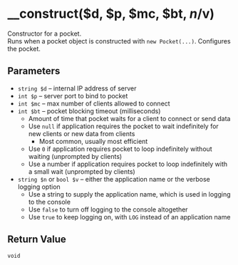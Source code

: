 # &lowbar;&lowbar;construct($d, $p, $mc, $bt, $n/$v)
Constructor for a pocket.  
Runs when a pocket object is constructed with `new Pocket(...)`. Configures the pocket.

## Parameters
  - `string $d` – internal IP address of server
  - `int $p` – server port to bind to pocket
  - `int $mc` – max number of clients allowed to connect
  - `int $bt` – pocket blocking timeout (milliseconds)
     - Amount of time that pocket waits for a client to connect or send data
     - Use `null` if application requires the pocket to wait indefinitely for new clients or new data from clients
        - Most common, usually most efficient
     - Use `0` if application requires pocket to loop indefinitely without waiting (unprompted by clients)
     - Use a number if application requires pocket to loop indefinitely with a small wait (unprompted by clients)
  - `string $n` or `bool $v` – either the application name or the verbose logging option
     - Use a string to supply the application name, which is used in logging to the console
     - Use `false` to turn off logging to the console altogether
     - Use `true` to keep logging on, with `LOG` instead of an application name

## Return Value
`void`
